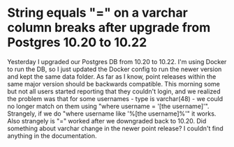
# String equals "=" on a varchar column breaks after upgrade from Postgres 10.20 to 10.22

Yesterday I upgraded our Postgres DB from 10.20 to 10.22. I'm using Docker to run the DB, so I just updated the Docker config to run the newer version and kept the same data folder. As far as I know, point releases within the same major version should be backwards compatible. This morning some but not all users started reporting that they couldn't login, and we realized the problem was that for some usernames - type is varchar(48) - we could no longer match on them using "where username = '[the username]'". Strangely, if we do "where username like '%[the username]%'" it works. Also strangely is "=" worked after we downgraded back to 10.20. Did something about varchar change in the newer point release? I couldn't find anything in the documentation.

        